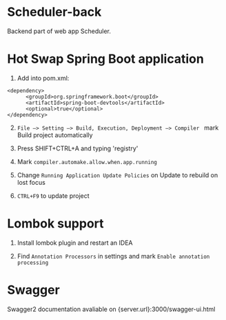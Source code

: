 # Scheduler-back
Backend part of web app Scheduler.

# Hot Swap Spring Boot application

1) Add into pom.xml:
```
<dependency>
      <groupId>org.springframework.boot</groupId>
      <artifactId>spring-boot-devtools</artifactId>
      <optional>true</optional>
</dependency>
```
2) ```File –> Setting –> Build, Execution, Deployment –> Compiler ```  mark Build project automatically

3) Press SHIFT+CTRL+A  and typing 'registry'

4) Mark  ```compiler.automake.allow.when.app.running ```

5) Change ```Running Application Update Policies``` on Update to rebuild on lost focus

6) ```CTRL+F9``` to update project

# Lombok support

1) Install lombok plugin and restart an IDEA

2) Find ```Annotation Processors``` in settings and mark ```Enable annotation processing```

# Swagger

Swagger2 documentation avaliable on {server.url}:3000/swagger-ui.html
